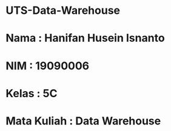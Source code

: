 # UTS-Data-Warehouse
# Nama : Hanifan Husein Isnanto
# NIM : 19090006
# Kelas : 5C
# Mata Kuliah : Data Warehouse
